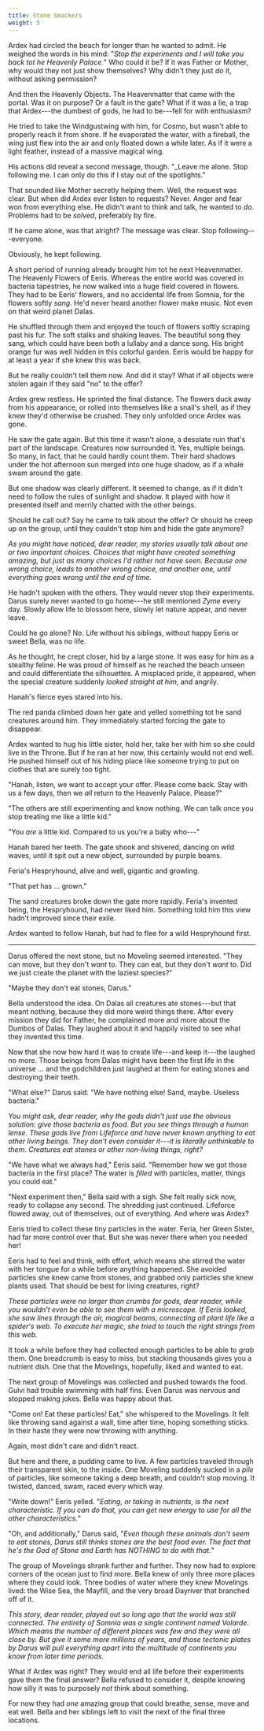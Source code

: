 ```yaml
---
title: Stone Smackers
weight: 5
---
```

Ardex had circled the beach for longer than he wanted to admit. He weighed the words in his mind: "_Stop the experiments and I will take you back tot he Heavenly Palace._" Who could it be? If it was Father or Mother, why would they not just show themselves? Why didn't they just _do_ it, without asking permission?

And then the Heavenly Objects. The Heavenmatter that came with the portal. Was it on purpose? Or a fault in the gate? What if it was a lie, a trap that Ardex---the dumbest of gods, he had to be---fell for with enthusiasm?

He tried to take the Windgustwing with him, for Cosmo, but wasn't able to properly reach it from shore. If he evaporated the water, with a fireball, the wing just flew into the air and only floated down a while later. As if it were a light feather, instead of a massive magical wing.

His actions did reveal a second message, though. "_Leave me alone. Stop following me. I can only do this if I stay out of the spotlights."

That sounded like Mother secretly helping them. Well, the request was clear. But when did Ardex ever listen to requests? Never. Anger and fear won from everything else. He didn't want to think and talk, he wanted to _do_. Problems had to be _solved_, preferably by fire.

If he came alone, was that alright? The message was clear. Stop following---everyone.

Obviously, he kept following.

A short period of running already brought him tot he next Heavenmatter. The Heavenly Flowers of Eeris. Whereas the entire world was covered in bacteria tapestries, he now walked into a huge field covered in flowers. They had to be Eeris' flowers, and no accidental life from Somnia, for the flowers softly _sang_. He'd never heard another flower make music. Not even on that weird planet Dalas.

He shuffled through them and enjoyed the touch of flowers softly scraping past his fur. The soft stalks and shaking leaves. The beautiful song they sang, which could have been both a lullaby and a dance song. His bright orange fur was well hidden in this colorful garden. Eeris would be happy for at least a year if she knew this was back.

But he really couldn't tell them now. And did it stay? What if all objects were stolen again if they said "no" to the offer?

Ardex grew restless. He sprinted the final distance. The flowers duck away from his appearance, or rolled into themselves like a snail's shell, as if they knew they'd otherwise be crushed. They only unfolded once Ardex was gone.

He saw the gate again. But this time it wasn't alone, a desolate ruin that's part of the landscape. Creatures now surrounded it. Yes, multiple beings. So many, in fact, that he could hardly count them. Their hard shadows under the hot afternoon sun merged into one huge shadow, as if a whale swam around the gate.

But one shadow was clearly different. It seemed to change, as if it didn't need to follow the rules of sunlight and shadow. It played with how it presented itself and merrily chatted with the other beings.

Should he call out? Say he came to talk about the offer? Or should he creep up on the group, until they couldn't stop him and hide the gate anymore?

_As you might have noticed, dear reader, my stories usually talk about one or two important choices. Choices that might have created something amazing, but just as many choices I'd rather not have seen. Because one wrong choice, leads to another wrong choice, and another one, until everything goes wrong until the end of time._

He hadn't spoken with the others. They would never stop their experiments. Darus surely never wanted to go home---he still mentioned _Zyme_ every day. Slowly allow life to blossom here, slowly let nature appear, and never leave.

Could he go alone? No. Life without his siblings, without happy Eeris or sweet Bella, was no life.

As he thought, he crept closer, hid by a large stone. It was easy for him as a stealthy feline. He was proud of himself as he reached the beach unseen and could differentiate the silhouettes. A misplaced pride, it appeared, when the special creature suddenly _looked straight at him_, and angrily.

Hanah's fierce eyes stared into his.

The red panda climbed down her gate and yelled something tot he sand creatures around him. They immediately started forcing the gate to disappear.

Ardex wanted to hug his little sister, hold her, take her with him so she could live in the Throne. But if he ran at her now, this certainly would not end well. He pushed himself out of his hiding place like someone trying to put on clothes that are surely too tight.

"Hanah, listen, we want to accept your offer. Please come back. Stay with us a few days, then we _all_ return to the Heavenly Palace. Please?"

"The others are still experimenting and know nothing. We can talk once you stop treating me like a little kid."

"You _are_ a little kid. Compared to us you're a baby who---"

Hanah bared her teeth. The gate shook and shivered, dancing on wild waves, until it spit out a new object, surrounded by purple beams.

Feria's Hespryhound, alive and well, gigantic and growling.

"That pet has ... grown."

The sand creatures broke down the gate more rapidly. Feria's invented being, the Hespryhound, had never liked him. Something told him this view hadn't improved since their exile. 

Ardex wanted to follow Hanah, but had to flee for a wild Hespryhound first.

___

Darus offered the next stone, but no Moveling seemed interested. "They can move, but they don't _want_ to. They can eat, but they don't _want_ to. Did we just create the planet with the laziest species?"

"Maybe they don't eat stones, Darus."

Bella understood the idea. On Dalas all creatures ate stones---but that meant nothing, because they did more weird things there. After every mission they did for Father, he complained more and more about the Dumbos of Dalas. They laughed about it and happily visited to see what they invented this time.

Now that she now how hard it was to create life---and keep it---the laughed no more. Those beings from Dalas might have been the first life in the universe ... and the godchildren just laughed at them for eating stones and destroying their teeth.

"What else?" Darus said. "We have nothing else! Sand, maybe. Useless bacteria."

_You might ask, dear reader, why the gods didn't just use the obvious solution: give those bacteria as food. But you see things through a human lense. These gods live from Lifeforce and have never known anything to eat other living beings. They don't even consider it---it is literally unthinkable to them. Creatures eat stones or other non-living things, right?_

"We have what we always had," Eeris said. "Remember how we got those bacteria in the first place? The water is _filled_ with particles, matter, things you could eat."

"Next experiment then," Bella said with a sigh. She felt really sick now, ready to collapse any second. The shredding just continued. Lifeforce flowed away, out of themselves, out of everything. And where was Ardex?

Eeris tried to collect these tiny particles in the water. Feria, her Green Sister, had far more control over that. But she was never there when you needed her!

Eeris had to feel and think, with effort, which means she stirred the water with her tongue for a while before anything happened. She avoided particles she knew came from stones, and grabbed only particles she knew plants used. That should be best for living creatures, right?

_These particles were no larger than crumbs for gods, dear reader, while you wouldn't even be able to see them with a microscope. If Eeris looked, she saw lines through the air, magical beams, connecting all plant life like a spider's web. To execute her magic, she tried to touch the right strings from this web._

It took a while before they had collected enough particles to be able to _grab_ them. One breadcrumb is easy to miss, but stacking thousands gives you a nutrient dish. One that the Movelings, hopefully, liked and wanted to eat.

The next group of Movelings was collected and pushed towards the food. Gulvi had trouble swimming with half fins. Even Darus was nervous and stopped making jokes. Bella was happy about that.

"Come on! Eat these particles! Eat," she whispered to the Movelings. It felt like throwing sand against a wall, time after time, hoping something sticks. In their haste they were now throwing with anything.

Again, most didn't care and didn't react.

But here and there, a pudding came to live. A few particles traveled through their transparent skin, to the inside. One Moveling suddenly sucked in a _pile_ of particles, like someone taking a deep breath, and couldn't stop moving. It twisted, danced, swam, raced every which way.

"Write down!" Eeris yelled. "_Eating, or taking in nutrients, is the next characteristic. If you can do that, you can get new energy to use for all the other characteristics._"

"Oh, and additionally," Darus said, "_Even though these animals don't seem to eat stones, Darus still thinks stones are the best food ever. The fact that he's the God of Stone and Earth has NOTHING to do with that._"

The group of Movelings shrank further and further. They now had to explore corners of the ocean just to find more. Bella knew of only three more places where they could look. Three bodies of water where they knew Movelings lived: the Wise Sea, the Mayfill, and the very broad Dayriver that branched off of it.

_This story, dear reader, played out so long ago that the world was still connected. The entirety of Somnia was a single continent named Volarde. Which means the number of different places was few and they were all close by. But give it some more millions of years, and those tectonic plates by Darus will pull everything apart into the multitude of continents you know from later time periods._

What if Ardex was right? They would end all life before their experiments gave them the final answer? Bella refused to consider it, despite knowing how silly it was to purposely _not_ think about something.

For now they had _one_ amazing group that could breathe, sense, move and eat well. Bella and her siblings left to visit the next of the final three locations.